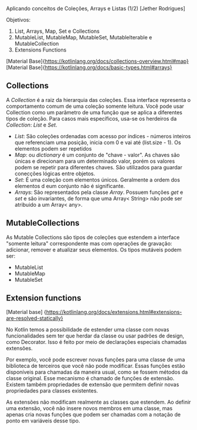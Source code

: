 Aplicando conceitos de Coleções, Arrays e Listas (1/2) [Jether Rodrigues]

Objetivos:
1. List, Arrays, Map, Set e Collections
2. MutableList, MutableMap, MutableSet, MutableIterable e MutableCollection
3. Extensions Functions

[Material Base]{https://kotlinlang.org/docs/collections-overview.html#map}
[Material Base]{https://kotlinlang.org/docs/basic-types.html#arrays}

## Collections

A _Collection<T>_ é a raiz da hierarquia das coleções. Essa interface representa o comportamento comum de uma coleção somente leitura. Você pode usar Collection como um parâmetro de uma função que se aplica a diferentes tipos de coleção. Para casos mais específicos, usa-se os herdeiros da _Collection_: _List_ e _Set_.

- _List_: São coleções ordenadas com acesso por índices - números inteiros que referenciam uma posição, inicia com 0 e vai até (list.size - 1). Os elementos podem ser repetidos
- _Map_: ou _dictionary_ é um conjunto de "chave - valor". As chaves são únicas e direcionam para um determinado valor, porém os valores podem se repetir para diferentes chaves. São utilizados para guardar conecções lógicas entre objetos.
- _Set_: É uma coleção com elementos únicos. Geralmente a ordem dos elementos d eum conjunto não é significante.
- _Arrays_: São representados pela classe _Array_. Possuem funções _get_ e _set_ e são invariantes, de forma que uma Array< String> não pode ser atribuido a um Array< any>.

## MutableCollections

As Mutable Collections são tipos de coleções que estendem a interface "somente leitura" correspondente mas com operações de gravação: adicionar, remover e atualizar seus elementos. Os tipos mutáveis podem ser:

- MutableList
- MutableMap
- MutableSet

## Extension functions

[Material base] {https://kotlinlang.org/docs/extensions.html#extensions-are-resolved-statically}

No Kotlin temos a possibilidade de estender uma classe com novas funcionalidades sem ter que herdar da classe ou usar padrões de design, como Decorator. Isso é feito por meio de declarações especiais chamadas extensões.

Por exemplo, você pode escrever novas funções para uma classe de uma biblioteca de terceiros que você não pode modificar. Essas funções estão disponíveis para chamadas da maneira usual, como se fossem métodos da classe original. Esse mecanismo é chamado de funções de extensão. Existem também propriedades de extensão que permitem definir novas propriedades para classes existentes.

As extensões não modificam realmente as classes que estendem. Ao definir uma extensão, você não insere novos membros em uma classe, mas apenas cria novas funções que podem ser chamadas com a notação de ponto em variáveis ​​desse tipo.